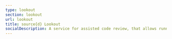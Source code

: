 ```yaml
---
type: lookout
section: lookout
url: lookout
title: source{d} Lookout
socialDescription: A service for assisted code review, that allows running custom code Analyzers on pull requests.
---
```

